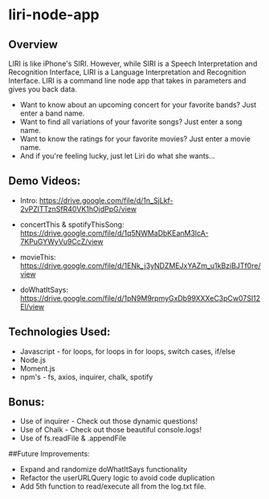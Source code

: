 # liri-node-app

## Overview
LIRI is like iPhone's SIRI. However, while SIRI is a Speech Interpretation and Recognition Interface, LIRI is a Language Interpretation and Recognition Interface. LIRI is a command line node app that takes in parameters and gives you back data.
* Want to know about an upcoming concert for your favorite bands? Just enter a band name.
* Want to find all variations of your favorite songs? Just enter a song name.
* Want to know the ratings for your favorite movies? Just enter a movie name.
* And if you're feeling lucky, just let Liri do what she wants...

## Demo Videos:
* Intro:
https://drive.google.com/file/d/1n_SjLkf-2vPZlTTznSfR40VK1hOjdPpG/view

* concertThis & spotifyThisSong:
https://drive.google.com/file/d/1q5NWMaDbKEanM3lcA-7KPuGYWyVu9CcZ/view

* movieThis:
https://drive.google.com/file/d/1ENk_j3yNDZMEJxYAZm_u1kBziBJTf0re/view

* doWhatItSays:
https://drive.google.com/file/d/1pN9M9rpmyGxDb99XXXeC3pCw07Sl12El/view

## Technologies Used:
* Javascript - for loops, for loops in for loops, switch cases, if/else
* Node.js
* Moment.js
* npm's - fs, axios, inquirer, chalk, spotify

## Bonus:
* Use of inquirer - Check out those dynamic questions!
* Use of Chalk - Check out those beautiful console.logs!
* Use of fs.readFile & .appendFile

##Future Improvements:
* Expand and randomize doWhatItSays functionality
* Refactor the userURLQuery logic to avoid code duplication
* Add 5th function to read/execute all from the log.txt file.